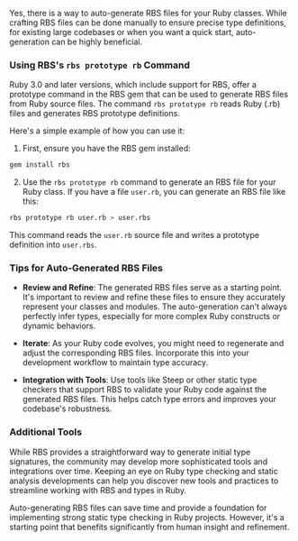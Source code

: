 Yes, there is a way to auto-generate RBS files for your Ruby classes. While crafting RBS files can be done manually to ensure precise type definitions, for existing large codebases or when you want a quick start, auto-generation can be highly beneficial.

### Using RBS's `rbs prototype rb` Command

Ruby 3.0 and later versions, which include support for RBS, offer a prototype command in the RBS gem that can be used to generate RBS files from Ruby source files. The command `rbs prototype rb` reads Ruby (.rb) files and generates RBS prototype definitions. 

Here's a simple example of how you can use it:

1. First, ensure you have the RBS gem installed:

```sh
gem install rbs
```

2. Use the `rbs prototype rb` command to generate an RBS file for your Ruby class. If you have a file `user.rb`, you can generate an RBS file like this:

```sh
rbs prototype rb user.rb > user.rbs
```

This command reads the `user.rb` source file and writes a prototype definition into `user.rbs`. 

### Tips for Auto-Generated RBS Files

- **Review and Refine**: The generated RBS files serve as a starting point. It's important to review and refine these files to ensure they accurately represent your classes and modules. The auto-generation can't always perfectly infer types, especially for more complex Ruby constructs or dynamic behaviors.
  
- **Iterate**: As your Ruby code evolves, you might need to regenerate and adjust the corresponding RBS files. Incorporate this into your development workflow to maintain type accuracy.

- **Integration with Tools**: Use tools like Steep or other static type checkers that support RBS to validate your Ruby code against the generated RBS files. This helps catch type errors and improves your codebase's robustness.

### Additional Tools

While RBS provides a straightforward way to generate initial type signatures, the community may develop more sophisticated tools and integrations over time. Keeping an eye on Ruby type checking and static analysis developments can help you discover new tools and practices to streamline working with RBS and types in Ruby.

Auto-generating RBS files can save time and provide a foundation for implementing strong static type checking in Ruby projects. However, it's a starting point that benefits significantly from human insight and refinement.

